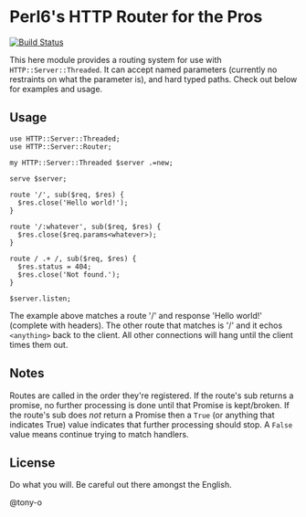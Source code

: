 # Perl6's HTTP Router for the Pros

[![Build Status](https://travis-ci.org/tony-o/perl6-http-server-router.svg)](https://travis-ci.org/tony-o/perl6-http-server-router)

This here module provides a routing system for use with ```HTTP::Server::Threaded```.  It can accept named parameters (currently no restraints on what the parameter is), and hard typed paths.  Check out below for examples and usage.

## Usage

```perl6
use HTTP::Server::Threaded;
use HTTP::Server::Router;

my HTTP::Server::Threaded $server .=new;

serve $server;

route '/', sub($req, $res) {
  $res.close('Hello world!');
}

route '/:whatever', sub($req, $res) {
  $res.close($req.params<whatever>);
}

route / .+ /, sub($req, $res) {
  $res.status = 404;
  $res.close('Not found.');
}

$server.listen;
```

The example above matches a route '/' and response 'Hello world!' (complete with headers).  The other route that matches is '/<anything>' and it echos ```<anything>``` back to the client.  All other connections will hang until the client times them out.

## Notes

Routes are called in the order they're registered.  If the route's sub returns a promise, no further processing is done until that Promise is kept/broken.  If the route's sub does *not* return a Promise then a ```True``` (or anything that indicates True) value indicates that further processing should stop.  A ```False``` value means continue trying to match handlers.


## License

Do what you will.  Be careful out there amongst the English.

@tony-o
